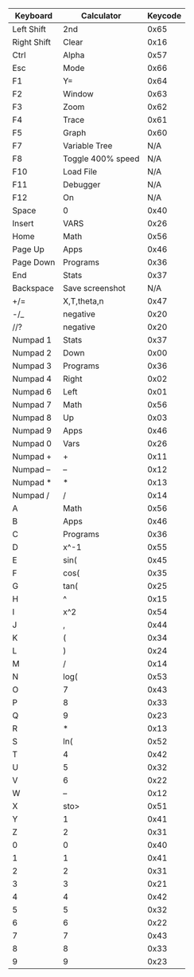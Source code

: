 Keyboard | Calculator | Keycode
-----|-----|-----|
Left Shift|2nd|0x65
Right Shift|Clear|0x16
Ctrl|Alpha|0x57
Esc|Mode|0x66
F1|Y=|0x64
F2|Window|0x63
F3|Zoom|0x62
F4|Trace|0x61
F5|Graph|0x60
F7|Variable Tree|N/A
F8|Toggle 400% speed|N/A
F10|Load File|N/A
F11|Debugger|N/A
F12|On |N/A
Space|0|0x40
Insert|VARS|0x26
Home|Math|0x56
Page Up|Apps|0x46
Page Down|Programs|0x36
End|Stats|0x37
Backspace|Save screenshot|N/A
+/=|X,T,theta,n|0x47
-/_|negative|0x20
//?|negative|0x20
Numpad 1|Stats|0x37
Numpad 2|Down|0x00
Numpad 3|Programs|0x36
Numpad 4|Right|0x02
Numpad 6|Left|0x01
Numpad 7|Math|0x56
Numpad 8|Up|0x03
Numpad 9|Apps|0x46
Numpad 0|Vars|0x26
Numpad +|+|0x11
Numpad –|–|0x12
Numpad *|*|0x13
Numpad /|/|0x14
A|Math|0x56
B|Apps|0x46
C|Programs|0x36
D|x^-1|0x55
E|sin(|0x45
F|cos(|0x35
G|tan(|0x25
H|^|0x15
I|x^2|0x54
J|,|0x44
K|(|0x34
L|)|0x24
M|/|0x14
N|log(|0x53
O|7|0x43
P|8|0x33
Q|9|0x23
R|*|0x13
S|ln(|0x52
T|4|0x42
U|5|0x32
V|6|0x22
W|–|0x12
X|sto>|0x51
Y|1|0x41
Z|2|0x31
0|0|0x40
1|1|0x41
2|2|0x31
3|3|0x21
4|4|0x42
5|5|0x32
6|6|0x22
7|7|0x43
8|8|0x33
9|9|0x23